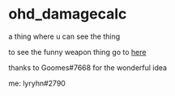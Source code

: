 # ohd_damagecalc
a thing where u can see the thing

to see the funny weapon thing go to [here](https://lyhryn.github.io/ohd_damagecalc/) 

thanks to Goomes#7668 for the wonderful idea

me: lyryhn#2790
